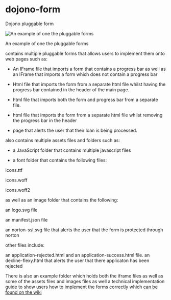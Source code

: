 # dojono-form
Dojono pluggable form


![An example of one the pluggable forms](http://jack.dojono.co.uk/flexytechimages/embeddedform.jpg)

An example of one the pluggable forms


contains multiple pluggable forms that allows users to implement them onto web pages such as: 

- An IFrame file that imports a form that contains a progress bar as well as an IFrame that imports a form which does not contain a progress bar    

- Html file that imports the form from a separate html file whilst having the progress bar contained in the header of the main page. 
 
- html file that imports both the form and progress bar from a separate file.

- html file that imports the form from a separate html file whilst removing the progress bar in the header

- page that alerts the user that their loan is being processed.

also contains multiple assets files and folders such as:

- a JavaScript folder that contains multiple javascript files

- a font folder that contains the following files:

icons.ttf

icons.woff

icons.woff2

as well as an image folder that contains the following:

an logo.svg file

an manifest.json file

an norton-ssl.svg file that alerts the user that the form is protected through norton

other files include:

an application-rejected.html and an application-success.html file.
an decline-flexy.html that alerts the user that there applicaton has been rejected

There is also an example folder which holds both the iframe files as well as some of the assets files and images files as well a technical implementation guide to show users how to implement the forms correctly which [can be found on the wiki](https://github.com/quiddihub/dojono-form-development/wiki)

